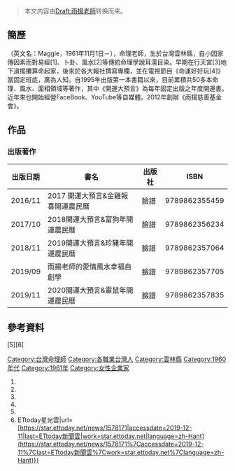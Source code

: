 > 本文内容由[Draft:雨揚老師](https://zh.wikipedia.org/wiki/Draft:雨揚老師)转换而来。


## 簡歷

（英文名：Maggie，1961年11月1日－），命理老師，生於台灣雲林縣，自小因家傳因素而對易經\[1\]、卜卦、風水\[2\]等傳統命理學說耳濡目染。早期在行天宮\[3\]地下道擺攤算命起家，後來於各大報社撰寫專欄，並在電視節目《命運好好玩\[4\]》當固定班底，廣為人知。自1995年出版第一本書籍以來，目前累積共50多本命理、風水、面相領域等著作，其中《開運大預言》為每年固定出版之年度開運書。近年來也開始經營FaceBook、YouTube等自媒體。2012年創辦《雨揚慈善基金會》。

## 作品

### 出版著作

| 出版日期    | 書名                   | 出版社 | ISBN          |
| ------- | -------------------- | --- | ------------- |
| 2016/11 | 2017 開運大預言&金雞報喜開運農民曆 | 臉譜  | 9789862355459 |
| 2017/10 | 2018開運大預言&富狗年開運農民曆   | 臉譜  | 9789862356234 |
| 2018/11 | 2019開運大預言&珍豬年開運農民曆   | 臉譜  | 9789862357064 |
| 2019/09 | 雨揚老師的愛情風水幸福自創學       | 臉譜  | 9789862357705 |
| 2019/11 | 2020開運大預言&靈鼠年開運農民曆   | 臉譜  | 9789862357835 |

## 參考資料

\[5\]\[6\]

<references />

[Category:台灣命理師](https://zh.wikipedia.org/wiki/Category:台灣命理師 "wikilink") [Category:各職業台灣人](https://zh.wikipedia.org/wiki/Category:各職業台灣人 "wikilink") [Category:雲林縣](https://zh.wikipedia.org/wiki/Category:雲林縣 "wikilink") [Category:1960年代](https://zh.wikipedia.org/wiki/Category:1960年代 "wikilink") [Category:1961年](https://zh.wikipedia.org/wiki/Category:1961年 "wikilink") [Category:女性企業家](https://zh.wikipedia.org/wiki/Category:女性企業家 "wikilink")

1.
2.
3.
4.
5.
6.   ETtoday星光雲|url=[https://star.ettoday.net/news/1578171|accessdate=2019-12-11|last=ETtoday新聞雲|work=star.ettoday.net|language=zh-Hant](https://star.ettoday.net/news/1578171%7Caccessdate=2019-12-11%7Clast=ETtoday新聞雲%7Cwork=star.ettoday.net%7Clanguage=zh-Hant)}}